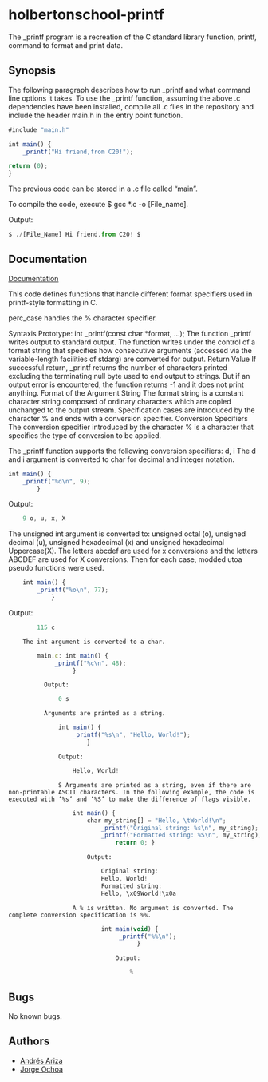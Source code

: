 
# holbertonschool-printf

The _printf program is a recreation of the C standard library function, printf, command to format and print data.


## Synopsis
The following paragraph describes how to run _printf and what command line options it takes. To use the _printf function, assuming the above .c dependencies have been installed, compile all .c files in the repository and include the header main.h in the entry point function.

```javascript
#include "main.h"

int main() {
    _printf("Hi friend,from C20!");

return (0);
}
```
The previous code can be stored in a .c file called “main”.

To compile the code, execute $ gcc *.c -o [File_name].

Output:
```javascript
$ ./[File_Name] Hi friend,from C20! $
```


## Documentation

[Documentation](https://linktodocumentation)

This code defines functions that handle different format specifiers used in printf-style formatting in C.

perc_case handles the % character specifier.

Syntaxis Prototype: int _printf(const char *format, ...); The function _printf writes output to standard output. The function writes under the control of a format string that specifies how consecutive arguments (accessed via the variable-length facilities of stdarg) are converted for output. Return Value If successful return, _printf returns the number of characters printed excluding the terminating null byte used to end output to strings. But if an output error is encountered, the function returns -1 and it does not print anything. Format of the Argument String The format string is a constant character string composed of ordinary characters which are copied unchanged to the output stream. Specification cases are introduced by the character % and ends with a conversion specifier. Conversion Specifiers The conversion specifier introduced by the character % is a character that specifies the type of conversion to be applied.

The _printf function supports the following conversion specifiers: d, i The d and i argument is converted to char for decimal and integer notation.

```javascript
int main() {
    _printf("%d\n", 9);
        }
```
Output:
```javascript
	9 o, u, x, X
```
The unsigned int argument is converted to: unsigned octal (o), unsigned decimal (u), unsigned hexadecimal (x) and unsigned hexadecimal Uppercase(X). The letters abcdef are used for x conversions and the letters ABCDEF are used for X conversions. Then for each case, modded utoa pseudo functions were used.
```javascript
	int main() {
	    _printf("%o\n", 77);
	        }
```
Output:
```javascript
		115 c
```
		The int argument is converted to a char.
```javascript
		main.c: int main() {
		     _printf("%c\n", 48);
		          }
```
			  Output:
```javascript
			  0 s
```
			  Arguments are printed as a string.
```javascript
			  int main() {
			      _printf("%s\n", "Hello, World!");
			          }
```
				  Output:

```javascript
				  Hello, World!
```
				  S Arguments are printed as a string, even if there are non-printable ASCII characters. In the following example, the code is executed with ‘%s’ and ‘%S’ to make the difference of flags visible.
```javascript
				  int main() {
				      char my_string[] = "Hello, \tWorld!\n";
				          _printf("Original string: %s\n", my_string);
					      _printf("Formatted string: %S\n", my_string);
					          return 0; }
```
						  Output:
```javascript
						  Original string:
						  Hello, World!
						  Formatted string:
						  Hello, \x09World!\x0a
```
					  A % is written. No argument is converted. The complete conversion specification is %%.
```javascript
						  int main(void) {
						       _printf("%%\n");
						            }
```
							      Output:
```javascript
							      %
```


## Bugs

No known bugs.
## Authors

- [Andrés Ariza](https://www.github.com/andres-f-ariza)
- [Jorge Ochoa](https://www.github.com/goever1)